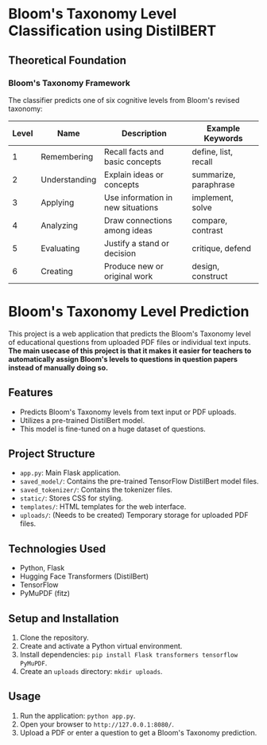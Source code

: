 # Bloom's Taxonomy Level Classification using DistilBERT

## Theoretical Foundation

### Bloom's Taxonomy Framework
The classifier predicts one of six cognitive levels from Bloom's revised taxonomy:

| Level | Name        | Description                          | Example Keywords          |
|-------|-------------|--------------------------------------|---------------------------|
| 1     | Remembering | Recall facts and basic concepts      | define, list, recall      |
| 2     | Understanding | Explain ideas or concepts           | summarize, paraphrase     |
| 3     | Applying    | Use information in new situations    | implement, solve          |
| 4     | Analyzing   | Draw connections among ideas         | compare, contrast         |
| 5     | Evaluating  | Justify a stand or decision          | critique, defend          |
| 6     | Creating    | Produce new or original work         | design, construct         |

# Bloom's Taxonomy Level Prediction

This project is a web application that predicts the Bloom's Taxonomy level of educational questions from uploaded PDF files or individual text inputs.<br>
<b>The main usecase of this project is that it makes it easier for teachers to automatically assign Bloom's levels to questions in question papers instead of manually doing so.</b>

## Features

* Predicts Bloom's Taxonomy levels from text input or PDF uploads.
* Utilizes a pre-trained DistilBert model.
* This model is fine-tuned on a huge dataset of questions.

## Project Structure

* `app.py`: Main Flask application.
* `saved_model/`: Contains the pre-trained TensorFlow DistilBert model files.
* `saved_tokenizer/`: Contains the tokenizer files.
* `static/`: Stores CSS for styling.
* `templates/`: HTML templates for the web interface.
* `uploads/`: (Needs to be created) Temporary storage for uploaded PDF files.

## Technologies Used

* Python, Flask
* Hugging Face Transformers (DistilBert)
* TensorFlow
* PyMuPDF (fitz)

## Setup and Installation

1.  Clone the repository.
2.  Create and activate a Python virtual environment.
3.  Install dependencies: `pip install Flask transformers tensorflow PyMuPDF`.
4.  Create an `uploads` directory: `mkdir uploads`.

## Usage

1.  Run the application: `python app.py`.
2.  Open your browser to `http://127.0.0.1:8080/`.
3.  Upload a PDF or enter a question to get a Bloom's Taxonomy prediction.

